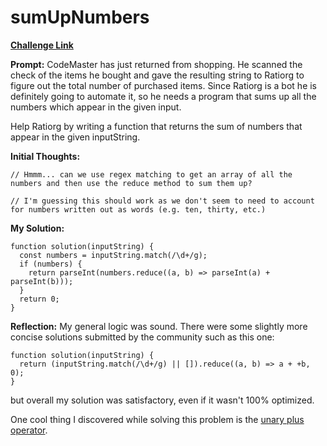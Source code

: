 # sumUpNumbers

[**Challenge Link**](https://app.codesignal.com/arcade/intro/level-12/YqZwMJguZBY7Hz84T)

**Prompt:** CodeMaster has just returned from shopping. He scanned the check of the items he bought and gave the resulting string to Ratiorg to figure out the total number of purchased items. Since Ratiorg is a bot he is definitely going to automate it, so he needs a program that sums up all the numbers which appear in the given input.

Help Ratiorg by writing a function that returns the sum of numbers that appear in the given inputString.

**Initial Thoughts:**

```
// Hmmm... can we use regex matching to get an array of all the numbers and then use the reduce method to sum them up?

// I'm guessing this should work as we don't seem to need to account for numbers written out as words (e.g. ten, thirty, etc.)
```

**My Solution:**

```
function solution(inputString) {
  const numbers = inputString.match(/\d+/g);
  if (numbers) {
    return parseInt(numbers.reduce((a, b) => parseInt(a) + parseInt(b)));
  }
  return 0;
}
```

**Reflection:** My general logic was sound. There were some slightly more concise solutions submitted by the community such as this one:

```
function solution(inputString) {
  return (inputString.match(/\d+/g) || []).reduce((a, b) => a + +b, 0);
}
```

but overall my solution was satisfactory, even if it wasn't 100% optimized.

One cool thing I discovered while solving this problem is the [unary plus operator](https://developer.mozilla.org/en-US/docs/Web/JavaScript/Reference/Operators/Unary_plus).
